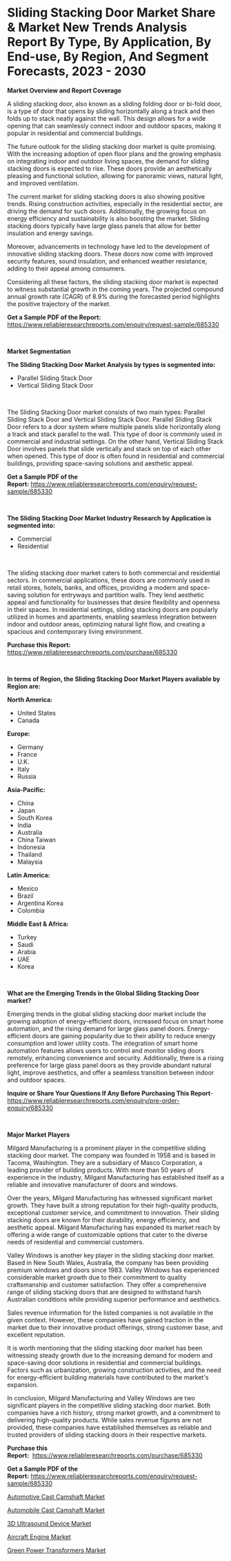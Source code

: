 <p><h1>Sliding Stacking Door Market Share & Market New Trends Analysis Report By Type, By Application, By End-use, By Region, And Segment Forecasts, 2023 - 2030</h1></p><p><strong>Market Overview and Report Coverage</strong></p>
<p><p>A sliding stacking door, also known as a sliding folding door or bi-fold door, is a type of door that opens by sliding horizontally along a track and then folds up to stack neatly against the wall. This design allows for a wide opening that can seamlessly connect indoor and outdoor spaces, making it popular in residential and commercial buildings.</p><p>The future outlook for the sliding stacking door market is quite promising. With the increasing adoption of open floor plans and the growing emphasis on integrating indoor and outdoor living spaces, the demand for sliding stacking doors is expected to rise. These doors provide an aesthetically pleasing and functional solution, allowing for panoramic views, natural light, and improved ventilation.</p><p>The current market for sliding stacking doors is also showing positive trends. Rising construction activities, especially in the residential sector, are driving the demand for such doors. Additionally, the growing focus on energy efficiency and sustainability is also boosting the market. Sliding stacking doors typically have large glass panels that allow for better insulation and energy savings.</p><p>Moreover, advancements in technology have led to the development of innovative sliding stacking doors. These doors now come with improved security features, sound insulation, and enhanced weather resistance, adding to their appeal among consumers.</p><p>Considering all these factors, the sliding stacking door market is expected to witness substantial growth in the coming years. The projected compound annual growth rate (CAGR) of 8.9% during the forecasted period highlights the positive trajectory of the market.</p></p>
<p><strong>Get a Sample PDF of the Report:</strong> <a href="https://www.reliableresearchreports.com/enquiry/request-sample/685330">https://www.reliableresearchreports.com/enquiry/request-sample/685330</a></p>
<p>&nbsp;</p>
<p><strong>Market Segmentation</strong></p>
<p><strong>The Sliding Stacking Door Market Analysis by types is segmented into:</strong></p>
<p><ul><li>Parallel Sliding Stack Door</li><li>Vertical Sliding Stack Door</li></ul></p>
<p>&nbsp;</p>
<p><p>The Sliding Stacking Door market consists of two main types: Parallel Sliding Stack Door and Vertical Sliding Stack Door. Parallel Sliding Stack Door refers to a door system where multiple panels slide horizontally along a track and stack parallel to the wall. This type of door is commonly used in commercial and industrial settings. On the other hand, Vertical Sliding Stack Door involves panels that slide vertically and stack on top of each other when opened. This type of door is often found in residential and commercial buildings, providing space-saving solutions and aesthetic appeal.</p></p>
<p><strong>Get a Sample PDF of the Report:</strong>&nbsp;<a href="https://www.reliableresearchreports.com/enquiry/request-sample/685330">https://www.reliableresearchreports.com/enquiry/request-sample/685330</a></p>
<p>&nbsp;</p>
<p><strong>The Sliding Stacking Door Market Industry Research by Application is segmented into:</strong></p>
<p><ul><li>Commercial</li><li>Residential</li></ul></p>
<p>&nbsp;</p>
<p><p>The sliding stacking door market caters to both commercial and residential sectors. In commercial applications, these doors are commonly used in retail stores, hotels, banks, and offices, providing a modern and space-saving solution for entryways and partition walls. They lend aesthetic appeal and functionality for businesses that desire flexibility and openness in their spaces. In residential settings, sliding stacking doors are popularly utilized in homes and apartments, enabling seamless integration between indoor and outdoor areas, optimizing natural light flow, and creating a spacious and contemporary living environment.</p></p>
<p><strong>Purchase this Report:</strong>&nbsp; <a href="https://www.reliableresearchreports.com/purchase/685330">https://www.reliableresearchreports.com/purchase/685330</a></p>
<p>&nbsp;</p>
<p><strong>In terms of Region, the Sliding Stacking Door Market Players available by Region are:</strong></p>
<p>
    <p> <strong> North America: </strong>
        <ul>
            <li>United States</li>
            <li>Canada</li>
        </ul>
        </p> 
    <p> <strong> Europe: </strong>
        <ul>
            <li>Germany</li>
            <li>France</li>
            <li>U.K.</li>
            <li>Italy</li>
            <li>Russia</li>
        </ul>
        </p> 
    <p> <strong> Asia-Pacific: </strong>
        <ul>
            <li>China</li>
            <li>Japan</li>
            <li>South Korea</li>
            <li>India</li>
            <li>Australia</li>
            <li>China Taiwan</li>
            <li>Indonesia</li>
            <li>Thailand</li>
            <li>Malaysia</li>
        </ul>
        </p> 
    <p> <strong> Latin America: </strong>
        <ul>
            <li>Mexico</li>
            <li>Brazil</li>
            <li>Argentina Korea</li>
            <li>Colombia</li>
        </ul>
        </p> 
    <p> <strong> Middle East & Africa: </strong>
        <ul>
            <li>Turkey</li>
            <li>Saudi</li>
            <li>Arabia</li>
            <li>UAE</li>
            <li>Korea</li>
        </ul>
    </p>
    </p>
<p>&nbsp;</p>
<p><strong>What are the Emerging Trends in the Global Sliding Stacking Door market?</strong></p>
<p><p>Emerging trends in the global sliding stacking door market include the growing adoption of energy-efficient doors, increased focus on smart home automation, and the rising demand for large glass panel doors. Energy-efficient doors are gaining popularity due to their ability to reduce energy consumption and lower utility costs. The integration of smart home automation features allows users to control and monitor sliding doors remotely, enhancing convenience and security. Additionally, there is a rising preference for large glass panel doors as they provide abundant natural light, improve aesthetics, and offer a seamless transition between indoor and outdoor spaces.</p></p>
<p><strong>Inquire or Share Your Questions If Any Before Purchasing This Report</strong>- <a href="https://www.reliableresearchreports.com/enquiry/pre-order-enquiry/685330">https://www.reliableresearchreports.com/enquiry/pre-order-enquiry/685330</a></p>
<p>&nbsp;</p>
<p><strong>Major Market Players</strong></p>
<p><p>Milgard Manufacturing is a prominent player in the competitive sliding stacking door market. The company was founded in 1958 and is based in Tacoma, Washington. They are a subsidiary of Masco Corporation, a leading provider of building products. With more than 50 years of experience in the industry, Milgard Manufacturing has established itself as a reliable and innovative manufacturer of doors and windows.</p><p>Over the years, Milgard Manufacturing has witnessed significant market growth. They have built a strong reputation for their high-quality products, exceptional customer service, and commitment to innovation. Their sliding stacking doors are known for their durability, energy efficiency, and aesthetic appeal. Milgard Manufacturing has expanded its market reach by offering a wide range of customizable options that cater to the diverse needs of residential and commercial customers.</p><p>Valley Windows is another key player in the sliding stacking door market. Based in New South Wales, Australia, the company has been providing premium windows and doors since 1983. Valley Windows has experienced considerable market growth due to their commitment to quality craftsmanship and customer satisfaction. They offer a comprehensive range of sliding stacking doors that are designed to withstand harsh Australian conditions while providing superior performance and aesthetics.</p><p>Sales revenue information for the listed companies is not available in the given context. However, these companies have gained traction in the market due to their innovative product offerings, strong customer base, and excellent reputation.</p><p>It is worth mentioning that the sliding stacking door market has been witnessing steady growth due to the increasing demand for modern and space-saving door solutions in residential and commercial buildings. Factors such as urbanization, growing construction activities, and the need for energy-efficient building materials have contributed to the market's expansion.</p><p>In conclusion, Milgard Manufacturing and Valley Windows are two significant players in the competitive sliding stacking door market. Both companies have a rich history, strong market growth, and a commitment to delivering high-quality products. While sales revenue figures are not provided, these companies have established themselves as reliable and trusted providers of sliding stacking doors in their respective markets.</p></p>
<p><strong>Purchase this Report:</strong>&nbsp;&nbsp;<a href="https://www.reliableresearchreports.com/purchase/685330">https://www.reliableresearchreports.com/purchase/685330</a></p>
<p></p>
<p><strong>Get a Sample PDF of the Report:</strong>&nbsp;<a href="https://www.reliableresearchreports.com/enquiry/request-sample/685330">https://www.reliableresearchreports.com/enquiry/request-sample/685330</a></p>
<p><p><a href="https://medium.com/@bonniehoppe2023/automotive-cast-camshaft-market-trends-and-market-analysis-forecasted-for-period-2023-2030-6c97171532fb">Automotive Cast Camshaft Market</a></p><p><a href="https://medium.com/@jenniferwhite656/automobile-cast-camshaft-market-size-market-outlook-and-market-forecast-2023-to-2030-d0087c9d2879">Automobile Cast Camshaft Market</a></p><p><a href="https://www.linkedin.com/pulse/3d-ultrasound-device-market-challenges-opportunities-growth-drivers-f010c/">3D Ultrasound Device Market</a></p><p><a href="https://www.linkedin.com/pulse/aircraft-engine-market-research-report-provides-thorough-industry-qhsuc/">Aircraft Engine Market</a></p><p><a href="https://www.linkedin.com/pulse/green-power-transformers-market-size-growth-forecast-from-dg8uc/">Green Power Transformers Market</a></p></p>
